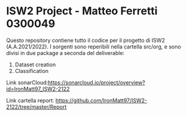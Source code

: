 # ISW2 Project - Matteo Ferretti 0300049
Questo repository contiene tutto il codice per il progetto di ISW2 (A.A.2021/2022).
I sorgenti sono reperibili nella cartella src/org, e sono divisi in due package a seconda del deliverable:
1. Dataset creation
2. Classification

Link sonarCloud:https://sonarcloud.io/project/overview?id=IronMatt97_ISW2-2122

Link cartella report: https://github.com/IronMatt97/ISW2-2122/tree/master/Report
